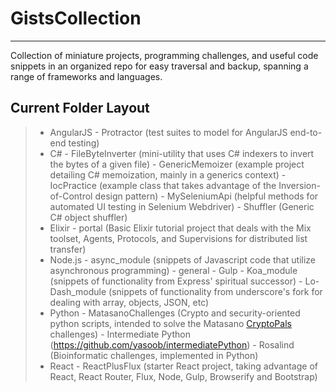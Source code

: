 GistsCollection
===================
----------

Collection of miniature projects, programming challenges, and useful code snippets in an organized repo for easy traversal and backup, spanning a range of frameworks and languages.

Current Folder Layout
-------------

> - AngularJS
	- Protractor (test suites to model for AngularJS end-to-end testing)
> - C#
	- FileByteInverter (mini-utility that uses C# indexers to invert the bytes of a given file)
	- GenericMemoizer (example project detailing C# memoization, mainly in a generics context)
	- IocPractice (example class that takes advantage of the Inversion-of-Control design pattern)
	- MySeleniumApi (helpful methods for automated UI testing in Selenium Webdriver)
	- Shuffler (Generic C# object shuffler)
> - Elixir
	- portal (Basic Elixir tutorial project that deals with the Mix toolset, Agents, Protocols, and Supervisions for distributed list transfer)
> - Node.js
	- async_module (snippets of Javascript code that utilize asynchronous programming)
	- general
	- Gulp
	- Koa_module (snippets of functionality from Express' spiritual successor)
	- Lo-Dash_module (snippets of functionality from underscore's fork for dealing with array, objects, JSON, etc)
> - Python
	- MatasanoChallenges (Crypto and security-oriented python scripts, intended to solve the Matasano [CryptoPals](http://cryptopals.com/) challenges)
	- Intermediate Python (https://github.com/yasoob/intermediatePython)
	- Rosalind (Bioinformatic challenges, implemented in Python)
> - React
	- ReactPlusFlux (starter React project, taking advantage of React, React Router, Flux, Node, Gulp, Browserify and Bootstrap)
